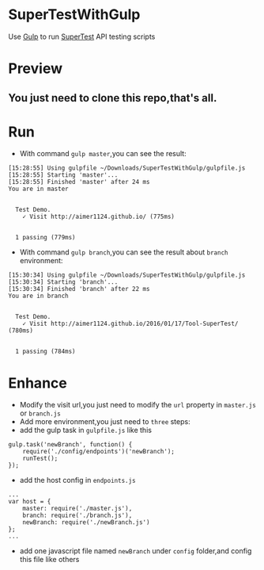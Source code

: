 # SuperTestWithGulp
Use [Gulp](http://gulpjs.com/) to run [SuperTest](https://github.com/visionmedia/supertest) API testing scripts

# Preview

## You just need to  clone this repo,that's all.

# Run

* With command `gulp master`,you can see the result:

```
[15:28:55] Using gulpfile ~/Downloads/SuperTestWithGulp/gulpfile.js
[15:28:55] Starting 'master'...
[15:28:55] Finished 'master' after 24 ms
You are in master


  Test Demo.
    ✓ Visit http://aimer1124.github.io/ (775ms)


  1 passing (779ms)

```
* With command `gulp branch`,you can see the result about `branch` environment:

```
[15:30:34] Using gulpfile ~/Downloads/SuperTestWithGulp/gulpfile.js
[15:30:34] Starting 'branch'...
[15:30:34] Finished 'branch' after 22 ms
You are in branch


  Test Demo.
    ✓ Visit http://aimer1124.github.io/2016/01/17/Tool-SuperTest/ (780ms)


  1 passing (784ms)

```
# Enhance

* Modify the visit url,you just need to modify the `url` property in `master.js` or `branch.js`
* Add more environment,you just need to `three` steps:
 * add the gulp task in `gulpfile.js` like this
 
```
gulp.task('newBranch', function() {
	require('./config/endpoints')('newBranch');
	runTest();
});

```
 * add the host config in `endpoints.js`
 
```
...
var host = {
    master: require('./master.js'),
    branch: require('./branch.js'),
    newBranch: require('./newBranch.js')
};
...
```
 * add one javascript file named `newBranch` under `config` folder,and config this file like others
 